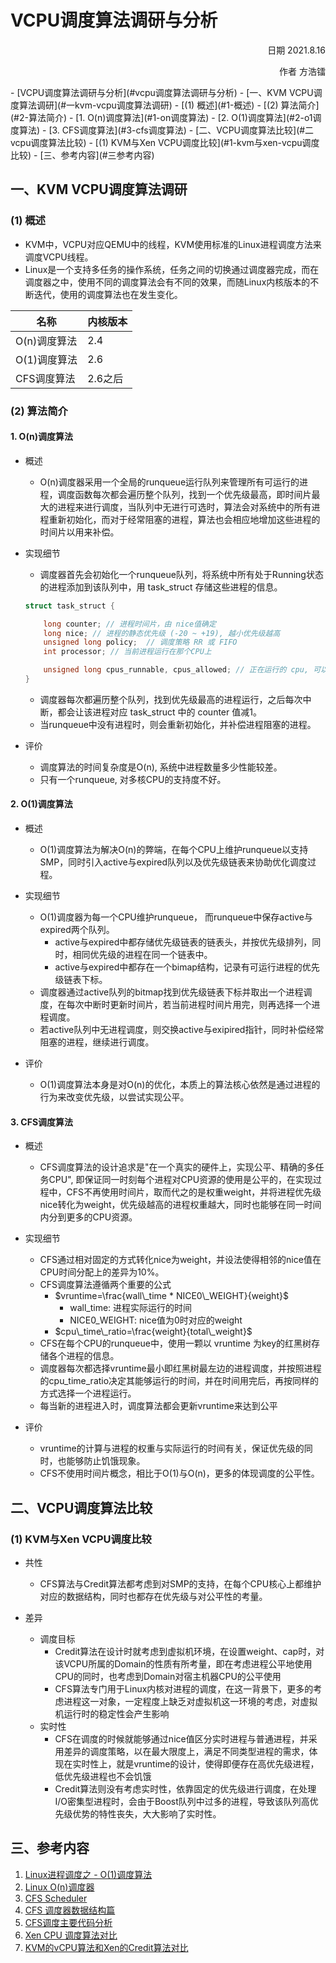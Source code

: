 # VCPU调度算法调研与分析
<p align="right">日期 2021.8.16</p>
<p align="right">作者 方浩镭</p>
- [VCPU调度算法调研与分析](#vcpu调度算法调研与分析)
  - [一、KVM VCPU调度算法调研](#一kvm-vcpu调度算法调研)
    - [(1) 概述](#1-概述)
    - [(2) 算法简介](#2-算法简介)
      - [1. O(n)调度算法](#1-on调度算法)
      - [2. O(1)调度算法](#2-o1调度算法)
      - [3. CFS调度算法](#3-cfs调度算法)
  - [二、VCPU调度算法比较](#二vcpu调度算法比较)
    - [(1) KVM与Xen VCPU调度比较](#1-kvm与xen-vcpu调度比较)
  - [三、参考内容](#三参考内容)

## 一、KVM VCPU调度算法调研

### (1) 概述

- KVM中，VCPU对应QEMU中的线程，KVM使用标准的Linux进程调度方法来调度VCPU线程。
- Linux是一个支持多任务的操作系统，任务之间的切换通过调度器完成，而在调度器之中，使用不同的调度算法会有不同的效果，而随Linux内核版本的不断迭代，使用的调度算法也在发生变化。

| 名称 | 内核版本 |
| --- | --- |
| O(n)调度算法 | 2.4 |
| O(1)调度算法 | 2.6 |
| CFS调度算法 | 2.6之后 |

### (2) 算法简介

#### 1. O(n)调度算法

- 概述
   - O(n)调度器采用一个全局的runqueue运行队列来管理所有可运行的进程，调度函数每次都会遍历整个队列，找到一个优先级最高，即时间片最大的进程来进行调度，当队列中无进行可选时，算法会对系统中的所有进程重新初始化，而对于经常阻塞的进程，算法也会相应地增加这些进程的时间片以用来补偿。

- 实现细节
   - 调度器首先会初始化一个runqueue队列，将系统中所有处于Running状态的进程添加到该队列中，用 task_struct 存储这些进程的信息。

   ```c
   struct task_struct {
   
       long counter; // 进程时间片，由 nice值确定
       long nice; // 进程的静态优先级 (-20 ~ +19), 越小优先级越高
       unsigned long policy;  // 调度策略 RR 或 FIFO
       int processor; // 当前进程运行在那个CPU上
   
       unsigned long cpus_runnable, cpus_allowed; // 正在运行的 cpu, 可以运行的CPU
   }
   ```
   - 调度器每次都遍历整个队列，找到优先级最高的进程运行，之后每次中断，都会让该进程对应 task_struct 中的 counter 值减1。
   - 当runqueue中没有进程时，则会重新初始化，并补偿进程阻塞的进程。

- 评价
   - 调度算法的时间复杂度是O(n), 系统中进程数量多少性能较差。
   - 只有一个runqueue, 对多核CPU的支持度不好。

#### 2. O(1)调度算法

- 概述
   - O(1)调度算法为解决O(n)的弊端，在每个CPU上维护runqueue以支持SMP，同时引入active与expired队列以及优先级链表来协助优化调度过程。

- 实现细节
   - O(1)调度器为每一个CPU维护runqueue， 而runqueue中保存active与expired两个队列。
      - active与expired中都存储优先级链表的链表头，并按优先级排列，同时，相同优先级的进程在同一个链表中。
      - active与expired中都存在一个bimap结构，记录有可运行进程的优先级链表下标。
   - 调度器通过active队列的bitmap找到优先级链表下标并取出一个进程调度，在每次中断时更新时间片，若当前进程时间片用完，则再选择一个进程调度。
   - 若active队列中无进程调度，则交换active与exipired指针，同时补偿经常阻塞的进程，继续进行调度。
- 评价
   - O(1)调度算法本身是对O(n)的优化，本质上的算法核心依然是通过进程的行为来改变优先级，以尝试实现公平。

#### 3. CFS调度算法

- 概述
   - CFS调度算法的设计追求是"在一个真实的硬件上，实现公平、精确的多任务CPU", 即保证同一时刻每个进程对CPU资源的使用是公平的，在实现过程中，CFS不再使用时间片，取而代之的是权重weight，并将进程优先级nice转化为weight，优先级越高的进程权重越大，同时也能够在同一时间内分到更多的CPU资源。

- 实现细节
   - CFS通过相对固定的方式转化nice为weight，并设法使得相邻的nice值在CPU时间分配上的差异为10%。
   - CFS调度算法遵循两个重要的公式
      - $vruntime=\frac{wall\_time * NICE0\_WEIGHT}{weight}$    
        - wall_time: 进程实际运行的时间
        - NICE0_WEIGHT: nice值为0时对应的weight
      - $cpu\_time\_ratio=\frac{weight}{total\_weight}$ 
   - CFS在每个CPU的runqueue中，使用一颗以 vruntime 为key的红黑树存储各个进程的信息。
   - 调度器每次都选择vruntime最小即红黑树最左边的进程调度，并按照进程的cpu_time_ratio决定其能够运行的时间，并在时间用完后，再按同样的方式选择一个进程运行。
   - 每当新的进程进入时，调度算法都会更新vruntime来达到公平

- 评价
  - vruntime的计算与进程的权重与实际运行的时间有关，保证优先级的同时，也能够防止饥饿现象。
  - CFS不使用时间片概念，相比于O(1)与O(n)，更多的体现调度的公平性。

## 二、VCPU调度算法比较
### (1) KVM与Xen VCPU调度比较
- 共性
   - CFS算法与Credit算法都考虑到对SMP的支持，在每个CPU核心上都维护对应的数据结构，同时也都存在优先级与对公平性的考量。

- 差异
   - 调度目标
      - Credit算法在设计时就考虑到虚拟机环境，在设置weight、cap时，对该VCPU所属的Domain的性质有所考量，即在考虑进程公平地使用CPU的同时，也考虑到Domain对宿主机器CPU的公平使用 
      - CFS算法专门用于Linux内核对进程的调度，在这一背景下，更多的考虑进程这一对象，一定程度上缺乏对虚拟机这一环境的考虑，对虚拟机运行时的稳定性会产生影响
   - 实时性
      - CFS在调度的时候就能够通过nice值区分实时进程与普通进程，并采用差异的调度策略，以在最大限度上，满足不同类型进程的需求，体现在实时性上，就是vruntime的设计，使得即便存在高优先级进程，低优先级进程也不会饥饿
      - Credit算法则没有考虑实时性，依靠固定的优先级进行调度，在处理I/O密集型进程时，会由于Boost队列中过多的进程，导致该队列高优先级优势的特性丧失，大大影响了实时性。   

## 三、参考内容
1. [Linux进程调度之 - O(1)调度算法](https://cloud.tencent.com/developer/article/1684473)
2. [Linux O(n)调度器](https://cloud.tencent.com/developer/article/1603917)
3. [CFS Scheduler](https://cloud.tencent.com/developer/article/1603845)
4. [CFS 调度器数据结构篇](https://cloud.tencent.com/developer/article/1603970)
5. [CFS调度主要代码分析](https://cloud.tencent.com/developer/article/1603974)
6. [Xen CPU 调度算法对比](https://blog.csdn.net/gavinwjin/article/details/5178745)
7. [KVM的vCPU算法和Xen的Credit算法对比](https://blog.csdn.net/u013648063/article/details/105458852)